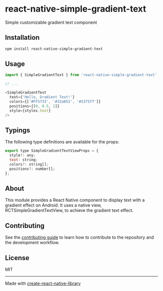 # react-native-simple-gradient-text

Simple customizable gradient text component

## Installation

```sh
npm install react-native-simple-gradient-text
```



## Usage

```js
import { SimpleGradientText } from 'react-native-simple-gradient-text';

// ...

<SimpleGradientText
  text={'Hello, Gradient Text!'}
  colors={['#FF5733', '#32a852', '#2375ff']}
  positions={[0, 0.5, 1]}
  style={styles.text}
/>

```

## Typings
The following type definitions are available for the props:

```js
export type SimpleGradientTextViewProps = {
  style?: any;
  text: string;
  colors?: string[];
  positions?: number[];
};
```

## About
This module provides a React Native component to display text with a gradient effect on Android. It uses a native view, RCTSimpleGradientTextView, to achieve the gradient text effect.

## Contributing

See the [contributing guide](CONTRIBUTING.md) to learn how to contribute to the repository and the development workflow.

## License

MIT

---

Made with [create-react-native-library](https://github.com/callstack/react-native-builder-bob)
